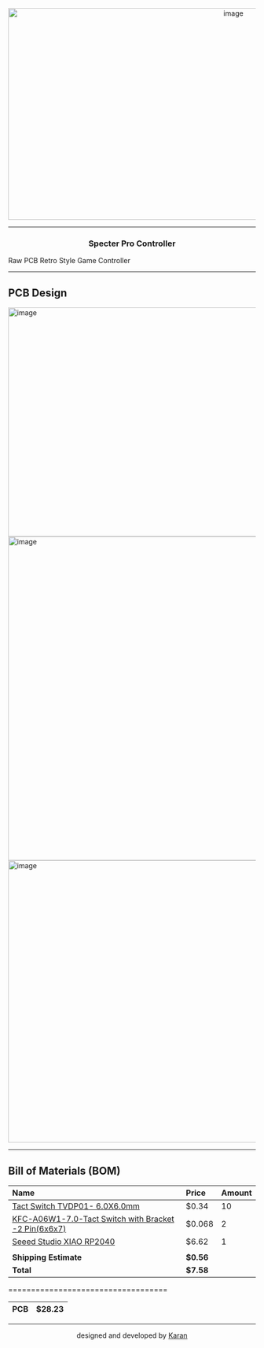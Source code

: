 <div align="center">
<img width="901" height="430" alt="image" src="https://github.com/user-attachments/assets/1752704f-f997-4aec-9608-b34cf37928c5" />
</div>


----

<h3 align="center">Specter Pro Controller</h3>

Raw PCB Retro Style Game Controller

---

## PCB Design
<img width="1022" height="465" alt="image" src="https://github.com/user-attachments/assets/8943d086-62a9-42dc-8fcb-4a8a5a68d494" />
<img width="1375" height="658" alt="image" src="https://github.com/user-attachments/assets/1f691093-fc94-44c8-b88a-dfd64bc43bcf" />
<img width="1044" height="573" alt="image" src="https://github.com/user-attachments/assets/69b780d1-d96a-4b3f-8303-c440f1840726" />

---

## Bill of Materials (BOM)
| Name | Price | Amount |
| :--- | :--- | :--- |
| [Tact Switch TVDP01- 6.0X6.0mm](https://robu.in/product/tact-switch-tvdp01-6-0x6-0mm/) | $0.34 | 10 |
| [KFC-A06W1-7.0-Tact Switch with Bracket -2 Pin(6x6x7)](https://robu.in/product/kfc-a06w1-7-0-tact-switch-with-bracket-2-pin6x6x7/) | $0.068 | 2 |
| [Seeed Studio XIAO RP2040](https://robu.in/product/seeed-studio-xiao-rp2040-v1-0/) | $6.62 | 1 |
| | | |
| **Shipping Estimate** | **$0.56** | |
| **Total** | **$7.58** | |

===================================

| PCB | $28.23 |
| :-- | :---- |

---

<p align="center">
  designed and developed by <a href="https://github.com/karandev79">Karan</a>
</p>
